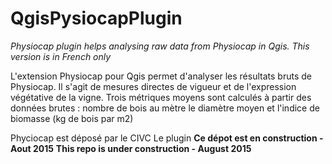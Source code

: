 # QgisPysiocapPlugin
_Physiocap plugin helps analysing raw data from Physiocap in Qgis. 
This version is in French only_

L'extension Physiocap pour Qgis permet d'analyser les résultats bruts de Physiocap. Il s'agit de mesures directes de vigueur et de l'expression végétative de la vigne.
Trois métriques moyens sont calculés à partir des données brutes :
	nombre de bois au mètre
	le diamètre moyen et
	l'indice de biomasse (kg de bois par m2)

Phyciocap est déposé par le CIVC
Le plugin 
**Ce dépot est en construction - Aout 2015**
**This repo is under construction - August 2015**
